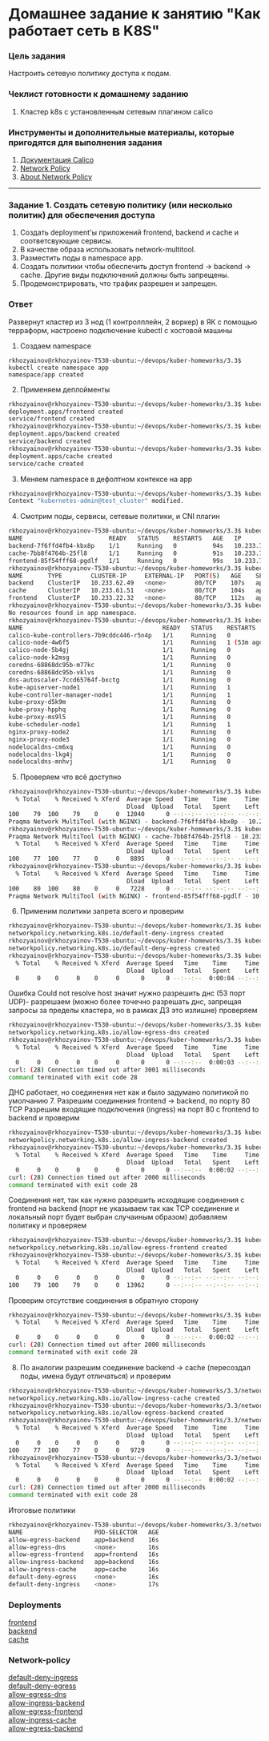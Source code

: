 # Домашнее задание к занятию "Как работает сеть в K8S"

### Цель задания

Настроить сетевую политику доступа к подам.

### Чеклист готовности к домашнему заданию

1. Кластер k8s с установленным сетевым плагином calico

### Инструменты и дополнительные материалы, которые пригодятся для выполнения задания

1. [Документация Calico](https://www.tigera.io/project-calico/)
2. [Network Policy](https://kubernetes.io/docs/concepts/services-networking/network-policies/)
3. [About Network Policy](https://docs.projectcalico.org/about/about-network-policy)

-----

### Задание 1. Создать сетевую политику (или несколько политик) для обеспечения доступа

1. Создать deployment'ы приложений frontend, backend и cache и соответсвующие сервисы.
2. В качестве образа использовать network-multitool.
3. Разместить поды в namespace app.
4. Создать политики чтобы обеспечить доступ frontend -> backend -> cache. Другие виды подключений должны быть запрещены.
5. Продемонстрировать, что трафик разрешен и запрещен.

### Ответ

Развернут кластер из 3 нод (1 контролплейн, 2 воркер) в ЯК с помощью терраформ, настроено подключение kubectl c хостовой машины   

1. Создаем namespace 
```
rkhozyainov@rkhozyainov-T530-ubuntu:~/devops/kuber-homeworks/3.3$ kubectl create namespace app
namespace/app created
```
2. Применяем деплойменты  
```bash
rkhozyainov@rkhozyainov-T530-ubuntu:~/devops/kuber-homeworks/3.3$ kubectl apply -f ./main/10-frontend.yaml 
deployment.apps/frontend created
service/frontend created
rkhozyainov@rkhozyainov-T530-ubuntu:~/devops/kuber-homeworks/3.3$ kubectl apply -f ./main/20-backend.yaml 
deployment.apps/backend created
service/backend created
rkhozyainov@rkhozyainov-T530-ubuntu:~/devops/kuber-homeworks/3.3$ kubectl apply -f ./main/30-cache.yaml 
deployment.apps/cache created
service/cache created
```
3. Меняем namespace в дефолтном контексе на app  
```bash
rkhozyainov@rkhozyainov-T530-ubuntu:~/devops/kuber-homeworks/3.3$ kubectl config set-context --current --namespace=app
Context "kubernetes-admin@test_cluster" modified.
```
4. Смотрим поды, сервисы, сетевые политики, и CNI плагин
```bash
rkhozyainov@rkhozyainov-T530-ubuntu:~/devops/kuber-homeworks/3.3$ kubectl get pods -o wide 
NAME                        READY   STATUS    RESTARTS   AGE   IP            NODE    NOMINATED NODE   READINESS GATES
backend-7f6ffd4fb4-kbx8p    1/1     Running   0          94s   10.233.75.2   node2   <none>           <none>
cache-7bb8f4764b-25fl8      1/1     Running   0          91s   10.233.71.3   node3   <none>           <none>
frontend-85f54fff68-pgdlf   1/1     Running   0          99s   10.233.71.2   node3   <none>           <none>
rkhozyainov@rkhozyainov-T530-ubuntu:~/devops/kuber-homeworks/3.3$ kubectl get svc -o wide 
NAME       TYPE        CLUSTER-IP     EXTERNAL-IP   PORT(S)   AGE    SELECTOR
backend    ClusterIP   10.233.62.49   <none>        80/TCP    107s   app=backend
cache      ClusterIP   10.233.61.51   <none>        80/TCP    104s   app=cache
frontend   ClusterIP   10.233.22.32   <none>        80/TCP    112s   app=frontend
rkhozyainov@rkhozyainov-T530-ubuntu:~/devops/kuber-homeworks/3.3$ kubectl get networkpolicies -o wide 
No resources found in app namespace.
rkhozyainov@rkhozyainov-T530-ubuntu:~/devops/kuber-homeworks/3.3$ kubectl get pods -n kube-system
NAME                                       READY   STATUS    RESTARTS      AGE
calico-kube-controllers-7b9cddc446-r5n4p   1/1     Running   0             53m
calico-node-4w6f5                          1/1     Running   1 (53m ago)   54m
calico-node-5b4gj                          1/1     Running   0             54m
calico-node-k2msg                          1/1     Running   0             54m
coredns-68868dc95b-m77kc                   1/1     Running   0             52m
coredns-68868dc95b-vklvs                   1/1     Running   0             52m
dns-autoscaler-7ccd65764f-bxctg            1/1     Running   0             52m
kube-apiserver-node1                       1/1     Running   1             56m
kube-controller-manager-node1              1/1     Running   1             56m
kube-proxy-d5k9m                           1/1     Running   0             55m
kube-proxy-hpphq                           1/1     Running   0             55m
kube-proxy-ms9l5                           1/1     Running   0             55m
kube-scheduler-node1                       1/1     Running   1             56m
nginx-proxy-node2                          1/1     Running   0             53m
nginx-proxy-node3                          1/1     Running   0             53m
nodelocaldns-cm6xq                         1/1     Running   0             52m
nodelocaldns-lkg4j                         1/1     Running   0             52m
nodelocaldns-mnhvj                         1/1     Running   0             52m
```
5. Проверяем что всё доступно  
```bash
rkhozyainov@rkhozyainov-T530-ubuntu:~/devops/kuber-homeworks/3.3$ kubectl exec frontend-85f54fff68-pgdlf -- curl backend
  % Total    % Received % Xferd  Average Speed   Time    Time     Time  Current
                                 Dload  Upload   Total   Spent    Left  Speed
100    79  100    79    0     0  12040      0 --:--:-- --:--:-- --:--:-- 13166
Praqma Network MultiTool (with NGINX) - backend-7f6ffd4fb4-kbx8p - 10.233.75.2
rkhozyainov@rkhozyainov-T530-ubuntu:~/devops/kuber-homeworks/3.3$ kubectl exec backend-7f6ffd4fb4-kbx8p -- curl cache
Praqma Network MultiTool (with NGINX) - cache-7bb8f4764b-25fl8 - 10.233.71.3
  % Total    % Received % Xferd  Average Speed   Time    Time     Time  Current
                                 Dload  Upload   Total   Spent    Left  Speed
100    77  100    77    0     0   8895      0 --:--:-- --:--:-- --:--:--  9625
rkhozyainov@rkhozyainov-T530-ubuntu:~/devops/kuber-homeworks/3.3$ kubectl exec cache-7bb8f4764b-25fl8 -- curl frontend
  % Total    % Received % Xferd  Average Speed   Time    Time     Time  Current
                                 Dload  Upload   Total   Spent    Left  Speed
100    80  100    80    0     0   7228      0 --:--:-- --:--:-- --:--:--  7272
Praqma Network MultiTool (with NGINX) - frontend-85f54fff68-pgdlf - 10.233.71.2
```
6. Применим политики запрета всего и проверим 
```bash
rkhozyainov@rkhozyainov-T530-ubuntu:~/devops/kuber-homeworks/3.3$ kubectl apply -f ./network-policy/00-default-deny-ingress.yaml 
networkpolicy.networking.k8s.io/default-deny-ingress created
rkhozyainov@rkhozyainov-T530-ubuntu:~/devops/kuber-homeworks/3.3$ kubectl apply -f ./network-policy/10-default-deny-egress.yaml 
networkpolicy.networking.k8s.io/default-deny-egress created
rkhozyainov@rkhozyainov-T530-ubuntu:~/devops/kuber-homeworks/3.3$ kubectl exec frontend-85f54fff68-pgdlf -- curl backend
  % Total    % Received % Xferd  Average Speed   Time    Time     Time  Current
                                 Dload  Upload   Total   Spent    Left  Speed
  0     0    0     0    0     0      0      0 --:--:--  0:00:04 --:--:--     0curl: (6) Could not resolve host: backend
```  
Ошибка Could not resolve host значит нужно разрешить днс (53 порт UDP)- разрешаем (можно более точечно разрешать днс, запрещая запросы за пределы кластера, но в рамках ДЗ это излишне) проверяем  
```bash
rkhozyainov@rkhozyainov-T530-ubuntu:~/devops/kuber-homeworks/3.3$ kubectl apply -f ./network-policy/20-allow-egress-dns.yaml 
networkpolicy.networking.k8s.io/allow-egress-dns created
rkhozyainov@rkhozyainov-T530-ubuntu:~/devops/kuber-homeworks/3.3$ kubectl exec cache-7bb8f4764b-25fl8 -- curl -m 3 frontend
  % Total    % Received % Xferd  Average Speed   Time    Time     Time  Current
                                 Dload  Upload   Total   Spent    Left  Speed
  0     0    0     0    0     0      0      0 --:--:--  0:00:03 --:--:--     0
curl: (28) Connection timed out after 3001 milliseconds
command terminated with exit code 28
```
ДНС работает, но соединения нет как и было задумано политикой по умолчанию
7. Разрешим соединения frontend -> backend, по порту 80 TCP
Разрешим входящие подключения (ingress) на порт 80 с frontend to backend и проверим 
```bash 
rkhozyainov@rkhozyainov-T530-ubuntu:~/devops/kuber-homeworks/3.3$ kubectl apply -f ./network-policy/30-allow-ingress-backend.yaml 
networkpolicy.networking.k8s.io/allow-ingress-backend created
rkhozyainov@rkhozyainov-T530-ubuntu:~/devops/kuber-homeworks/3.3$ kubectl exec frontend-85f54fff68-pgdlf -- curl -m 2 backend
  % Total    % Received % Xferd  Average Speed   Time    Time     Time  Current
                                 Dload  Upload   Total   Spent    Left  Speed
  0     0    0     0    0     0      0      0 --:--:--  0:00:02 --:--:--     0
curl: (28) Connection timed out after 2000 milliseconds
command terminated with exit code 28
```
Соединения нет, так как нужно разрешить исходящие соединения c frontend на backend (порт не указываем так как TCP соединение и локальный порт будет выбран случаиным образом) добавляем политику и проверяем 
```bash
rkhozyainov@rkhozyainov-T530-ubuntu:~/devops/kuber-homeworks/3.3$ kubectl apply -f ./network-policy/40-allow-egress-frontend.yaml 
networkpolicy.networking.k8s.io/allow-egress-frontend created
rkhozyainov@rkhozyainov-T530-ubuntu:~/devops/kuber-homeworks/3.3$ kubectl exec frontend-85f54fff68-pgdlf -- curl -m 2 backend
  % Total    % Received % Xferd  Average Speed   Time    Time     Time  Current
                                 Dload  Upload   Total   Spent    Left  Speed
  0     0    0     0    0     0      0      0 --:--:-- --:--:-- --:--:--     0Praqma Network MultiTool (with NGINX) - backend-7f6ffd4fb4-kbx8p - 10.233.75.2
100    79  100    79    0     0  13962      0 --:--:-- --:--:-- --:--:-- 15800
```
Проверим отсутствие соединения в обратную сторону
```bash
rkhozyainov@rkhozyainov-T530-ubuntu:~/devops/kuber-homeworks/3.3$ kubectl exec backend-7f6ffd4fb4-kbx8p -- curl -m 2 frontend
  % Total    % Received % Xferd  Average Speed   Time    Time     Time  Current
                                 Dload  Upload   Total   Spent    Left  Speed
  0     0    0     0    0     0      0      0 --:--:--  0:00:02 --:--:--     0
curl: (28) Connection timed out after 2000 milliseconds
command terminated with exit code 28
```
8. По аналогии разрешим соединение backend -> cache (пересоздал поды, имена будут отличаться) и проверим 

```bash
rkhozyainov@rkhozyainov-T530-ubuntu:~/devops/kuber-homeworks/3.3/network-policy$ kubectl apply -f ./50-allow-ingress-cache.yaml 
networkpolicy.networking.k8s.io/allow-ingress-cache created
rkhozyainov@rkhozyainov-T530-ubuntu:~/devops/kuber-homeworks/3.3/network-policy$ kubectl apply -f ./60-allow-egress-backend.yaml 
networkpolicy.networking.k8s.io/allow-egress-backend created
rkhozyainov@rkhozyainov-T530-ubuntu:~/devops/kuber-homeworks/3.3/network-policy$ kubectl exec backend-7f6ffd4fb4-wzv68 -- curl cache
  % Total    % Received % Xferd  Average Speed   Time    Time     Time  Current
                                 Dload  Upload   Total   Spent    Left  Speed
  0     0    0     0    0     0      0      0 --:--:-- --:--:-- --:--:--     0Praqma Network MultiTool (with NGINX) - cache-7bb8f4764b-q9pgj - 10.233.71.4
100    77  100    77    0     0   9729      0 --:--:-- --:--:-- --:--:-- 11000
rkhozyainov@rkhozyainov-T530-ubuntu:~/devops/kuber-homeworks/3.3/network-policy$ kubectl exec cache-7bb8f4764b-q9pgj -- curl -m 2 backend
  % Total    % Received % Xferd  Average Speed   Time    Time     Time  Current
                                 Dload  Upload   Total   Spent    Left  Speed
  0     0    0     0    0     0      0      0 --:--:--  0:00:02 --:--:--     0
curl: (28) Connection timed out after 2000 milliseconds
command terminated with exit code 28
```
Итоговые политики 
```bash
rkhozyainov@rkhozyainov-T530-ubuntu:~/devops/kuber-homeworks/3.3/network-policy$ kubectl get networkpolicies
NAME                    POD-SELECTOR   AGE
allow-egress-backend    app=backend    16s
allow-egress-dns        <none>         16s
allow-egress-frontend   app=frontend   16s
allow-ingress-backend   app=backend    16s
allow-ingress-cache     app=cache      16s
default-deny-egress     <none>         16s
default-deny-ingress    <none>         17s
```

### Deployments  
[frontend](main/10-frontend.yaml)  
[backend](main/20-backend.yaml)  
[cache](main/30-cache.yaml)  

### Network-policy

[default-deny-ingress](main/00-default-deny-ingress.yaml)  
[default-deny-egress](main/10-default-deny-egress.yaml)  
[allow-egress-dns](main/20-allow-egress-dns.yaml)  
[allow-ingress-backend](main/30-allow-ingress-backend.yaml)  
[allow-egress-frontend](main/40-allow-egress-frontend.yaml)  
[allow-ingress-cache](main/50-allow-ingress-cache.yaml)  
[allow-egress-backend](main/60-allow-egress-backend.yaml)  




    





